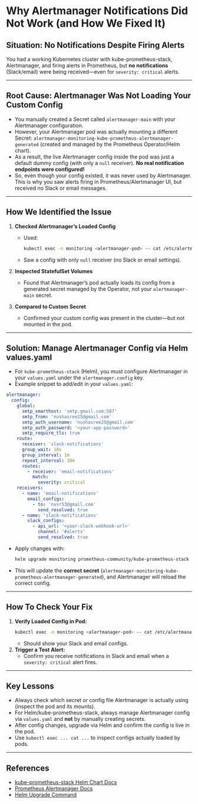 # Why Alertmanager Notifications Did Not Work (and How We Fixed It)

## Situation: No Notifications Despite Firing Alerts

You had a working Kubernetes cluster with kube-prometheus-stack, Alertmanager, and firing alerts in Prometheus, but **no notifications** (Slack/email) were being received—even for `severity: critical` alerts.

---

## Root Cause: **Alertmanager Was Not Loading Your Custom Config**

- You manually created a Secret called `alertmanager-main` with your Alertmanager configuration.
- However, your Alertmanager pod was actually mounting a different Secret: `alertmanager-monitoring-kube-prometheus-alertmanager-generated` (created and managed by the Prometheus Operator/Helm chart).
- As a result, the live Alertmanager config inside the pod was just a default dummy config (with only a `null` receiver). **No real notification endpoints were configured!**
- So, even though your config existed, it was never used by Alertmanager. This is why you saw alerts firing in Prometheus/Alertmanager UI, but received no Slack or email messages.

---

## How We Identified the Issue

1. **Checked Alertmanager’s Loaded Config**

   - Used:
     ```bash
     kubectl exec -n monitoring <alertmanager-pod> -- cat /etc/alertmanager/config_out/alertmanager.env.yaml
     ```
   - Saw a config with only `null` receiver (no Slack or email settings).

2. **Inspected StatefulSet Volumes**

   - Found that Alertmanager’s pod actually loads its config from a generated secret managed by the Operator, not your `alertmanager-main` secret.

3. **Compared to Custom Secret**

   - Confirmed your custom config was present in the cluster—but not mounted in the pod.

---

## Solution: **Manage Alertmanager Config via Helm values.yaml**

- For `kube-prometheus-stack` (Helm), you must configure Alertmanager in your `values.yaml` under the `alertmanager.config` key.
- Example snippet to add/edit in your `values.yaml`:

```yaml
alertmanager:
  config:
    global:
      smtp_smarthost: 'smtp.gmail.com:587'
      smtp_from: 'nushasree25@gmail.com'
      smtp_auth_username: 'nushasree25@gmail.com'
      smtp_auth_password: '<your-app-password>'
      smtp_require_tls: true
    route:
      receiver: 'slack-notifications'
      group_wait: 10s
      group_interval: 1m
      repeat_interval: 10m
      routes:
        - receiver: 'email-notifications'
          match:
            severity: critical
    receivers:
      - name: 'email-notifications'
        email_configs:
          - to: 'nvvr53@gmail.com'
            send_resolved: true
      - name: 'slack-notifications'
        slack_configs:
          - api_url: '<your-slack-webhook-url>'
            channel: '#alerts'
            send_resolved: true
```

- Apply changes with:
  ```bash
  helm upgrade monitoring prometheus-community/kube-prometheus-stack -n monitoring -f values.yaml
  ```
- This will update the **correct secret** (`alertmanager-monitoring-kube-prometheus-alertmanager-generated`), and Alertmanager will reload the correct config.

---

## How To Check Your Fix

1. **Verify Loaded Config in Pod:**
   ```bash
   kubectl exec -n monitoring <alertmanager-pod> -- cat /etc/alertmanager/config_out/alertmanager.env.yaml
   ```
   - Should show your Slack and email configs.
2. **Trigger a Test Alert:**
   - Confirm you receive notifications in Slack and email when a `severity: critical` alert fires.

---

## Key Lessons

- Always check which secret or config file Alertmanager is actually using (inspect the pod and its mounts).
- For Helm/kube-prometheus-stack, always manage Alertmanager config via `values.yaml` and **not** by manually creating secrets.
- After config changes, upgrade via Helm and confirm the config is live in the pod.
- Use `kubectl exec ... cat ...` to inspect configs actually loaded by pods.

---

## References

- [kube-prometheus-stack Helm Chart Docs](https://github.com/prometheus-community/helm-charts/tree/main/charts/kube-prometheus-stack)
- [Prometheus Alertmanager Docs](https://prometheus.io/docs/alerting/latest/alertmanager/)
- [Helm Upgrade Command](https://helm.sh/docs/helm/helm_upgrade/)

